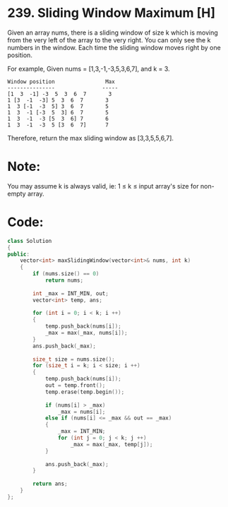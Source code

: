 # 239. Sliding Window Maximum [H]
Given an array nums, there is a sliding window of size k which is moving from the very left of the array to the very right. You can only see the k numbers in the window. Each time the sliding window moves right by one position.

For example,
 Given nums = [1,3,-1,-3,5,3,6,7], and k = 3.
 ```
Window position                Max
---------------               -----
[1  3  -1] -3  5  3  6  7       3
 1 [3  -1  -3] 5  3  6  7       3
 1  3 [-1  -3  5] 3  6  7       5
 1  3  -1 [-3  5  3] 6  7       5
 1  3  -1  -3 [5  3  6] 7       6
 1  3  -1  -3  5 [3  6  7]      7
```

Therefore, return the max sliding window as [3,3,5,5,6,7].

# Note: 
 You may assume k is always valid, ie: 1 ≤ k ≤ input array's size for non-empty array.

# Code:
```c++
class Solution 
{
public:
    vector<int> maxSlidingWindow(vector<int>& nums, int k) 
    {
        if (nums.size() == 0)
            return nums;
            
        int _max = INT_MIN, out;
        vector<int> temp, ans;
        
        for (int i = 0; i < k; i ++)
        {
            temp.push_back(nums[i]);
            _max = max(_max, nums[i]);
        }
        ans.push_back(_max);
        
        size_t size = nums.size();
        for (size_t i = k; i < size; i ++)
        {
            temp.push_back(nums[i]);
            out = temp.front();
            temp.erase(temp.begin());
            
            if (nums[i] > _max)
                _max = nums[i];
            else if (nums[i] <= _max && out == _max)
            {
                _max = INT_MIN;
                for (int j = 0; j < k; j ++)
                    _max = max(_max, temp[j]);
            }
            
            ans.push_back(_max);
        }
        
        return ans;
    }
};
```
